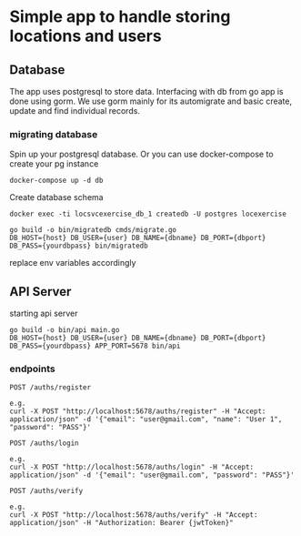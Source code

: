 # Simple app to handle storing locations and users

## Database

The app uses postgresql to store data. Interfacing with db from go app is done using gorm. We use gorm mainly for its automigrate and basic create, update and find individual records.

### migrating database

Spin up your postgresql database. Or you can use docker-compose to create your pg instance

```
docker-compose up -d db
```

Create database schema

```
docker exec -ti locsvcexercise_db_1 createdb -U postgres locexercise
```

```
go build -o bin/migratedb cmds/migrate.go
DB_HOST={host} DB_USER={user} DB_NAME={dbname} DB_PORT={dbport} DB_PASS={yourdbpass} bin/migratedb
```

replace env variables accordingly


## API Server

starting api server

```
go build -o bin/api main.go
DB_HOST={host} DB_USER={user} DB_NAME={dbname} DB_PORT={dbport} DB_PASS={yourdbpass} APP_PORT=5678 bin/api
```

### endpoints

```
POST /auths/register

e.g.
curl -X POST "http://localhost:5678/auths/register" -H "Accept: application/json" -d '{"email": "user@gmail.com", "name": "User 1", "password": "PASS"}'
```


```
POST /auths/login

e.g.
curl -X POST "http://localhost:5678/auths/login" -H "Accept: application/json" -d '{"email": "user@gmail.com", "password": "PASS"}'
```


```
POST /auths/verify

e.g.
curl -X POST "http://localhost:5678/auths/verify" -H "Accept: application/json" -H "Authorization: Bearer {jwtToken}"
```